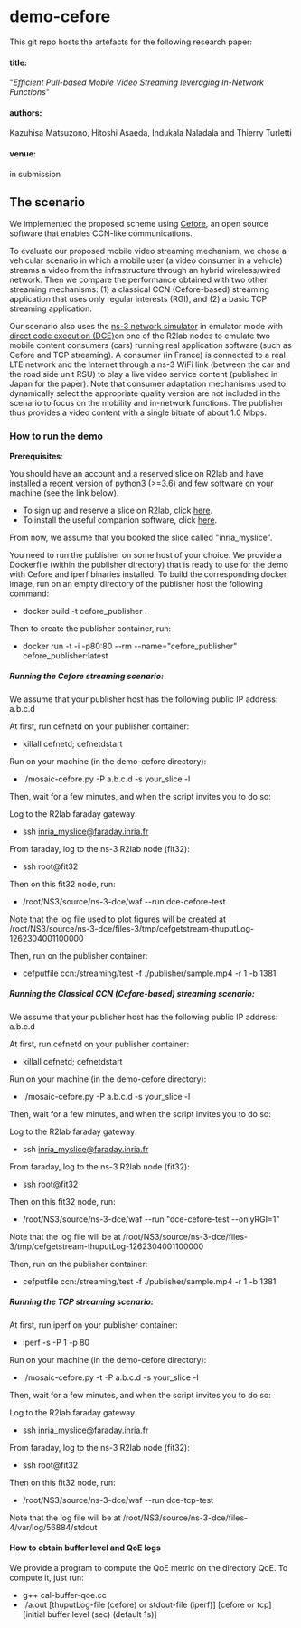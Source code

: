 # demo-cefore

This git repo hosts the artefacts for the following research paper:

#### title:

"*Efficient Pull-based Mobile Video Streaming leveraging In-Network Functions*"

#### authors:

Kazuhisa Matsuzono, Hitoshi Asaeda, Indukala Naladala and Thierry Turletti

#### venue:

in submission



## The scenario
We implemented the proposed scheme using [Cefore](https://cefore.net/), an open source software  that enables CCN-like communications.

To evaluate our proposed mobile video streaming mechanism, we chose a vehicular scenario in which a mobile user (a video consumer in a vehicle) streams a video from the infrastructure through an hybrid wireless/wired network. Then we compare the performance obtained with two other streaming mechanisms: (1) a classical CCN (Cefore-based) streaming application that uses only regular interests (RGI), and (2) a basic TCP streaming application.

Our scenario also uses the [ns-3 network simulator](https://www.nsnam.org/) in emulator mode with [direct code execution (DCE)](https://www.nsnam.org/docs/dce/manual/html/index.html)on one of the R2lab nodes to emulate two mobile content consumers (cars) running real application software (such as Cefore and TCP streaming). A consumer (in France) is connected to a real LTE network and the Internet through a ns-3 WiFi link (between the car and the road side unit RSU) to play a live video service content (published in Japan for the paper).
Note that consumer adaptation mechanisms used to dynamically select the appropriate quality version are not included in the scenario to focus on the mobility and in-network functions. The publisher thus provides a video content with a single bitrate of about 1.0 Mbps.

### How to run the demo

**Prerequisites**: 

You should have an account and a reserved slice on R2lab and have installed a recent version of python3 (>=3.6) and few software on your machine (see the link below). 

* To sign up and reserve a slice on R2lab, click [here](https://r2lab.inria.fr/tuto-010-registration.md).   
* To install the useful companion software, click [here](https://r2lab.inria.fr/tuto-030-nepi-ng-install.md). 

From now, we assume that you booked the slice called "inria_myslice".

You need to run the publisher on some host of your choice. We provide a Dockerfile (within the publisher directory) that is ready to use for the demo with Cefore and iperf binaries installed. To build the corresponding docker image, run on an empty directory of the publisher host the following command:

* docker build -t cefore_publisher .

Then to create the publisher container, run:

* docker run  -t -i -p80:80  --rm --name="cefore\_publisher" cefore\_publisher:latest

##### Running the Cefore streaming scenario: 

We assume that your publisher host has the following public IP address: a.b.c.d

At first, run cefnetd on your publisher container:

* killall cefnetd; cefnetdstart

Run on your machine (in the demo-cefore directory):

* ./mosaic-cefore.py -P a.b.c.d -s your_slice -l

Then, wait for a few minutes, and when the script invites you to do so:

Log to the R2lab faraday gateway:

* ssh inria_myslice@faraday.inria.fr

From faraday, log to the ns-3 R2lab node (fit32):

* ssh root@fit32

Then on this fit32 node, run:

* /root/NS3/source/ns-3-dce/waf  --run dce-cefore-test

Note that the log file used to plot figures will be created at /root/NS3/source/ns-3-dce/files-3/tmp/cefgetstream-thuputLog-1262304001100000

Then, run on the publisher container:

* cefputfile ccn:/streaming/test -f ./publisher/sample.mp4 -r 1 -b 1381



##### Running the Classical CCN (Cefore-based) streaming scenario: 

We assume that your publisher host has the following public IP address: a.b.c.d

At first, run cefnetd on your publisher container:
* killall cefnetd; cefnetdstart

Run on your machine (in the demo-cefore directory):

* ./mosaic-cefore.py -P a.b.c.d -s your_slice -l

Then, wait for a few minutes, and when the script invites you to do so:

Log to the R2lab faraday gateway:

* ssh inria_myslice@faraday.inria.fr

From faraday, log to the ns-3 R2lab node (fit32):

* ssh root@fit32

Then on this fit32 node, run:

* /root/NS3/source/ns-3-dce/waf  --run "dce-cefore-test --onlyRGI=1"

Note that the log file will be at /root/NS3/source/ns-3-dce/files-3/tmp/cefgetstream-thuputLog-1262304001100000

Then, run on the publisher container:
* cefputfile ccn:/streaming/test -f ./publisher/sample.mp4 -r 1 -b 1381



##### Running the TCP streaming scenario:
At first, run iperf on your publisher container:
* iperf -s -P 1 -p 80

Run on your machine (in the demo-cefore directory):

* ./mosaic-cefore.py -t -P a.b.c.d -s your_slice -l
 
Then, wait for a few minutes, and when the script invites you to do so:

Log to the R2lab faraday gateway:

* ssh inria_myslice@faraday.inria.fr

From faraday, log to the ns-3 R2lab node (fit32):

* ssh root@fit32

Then on this fit32 node, run:

* /root/NS3/source/ns-3-dce/waf  --run dce-tcp-test

Note that the log file will be at /root/NS3/source/ns-3-dce/files-4/var/log/56884/stdout



#### How to obtain buffer level and QoE logs 
We provide a program to compute the QoE metric on the directory QoE. To compute it, just run:

* g++ cal-buffer-qoe.cc
* ./a.out [thuputLog-file (cefore) or stdout-file (iperf)] [cefore or tcp] [initial buffer level (sec) (default 1s)]
